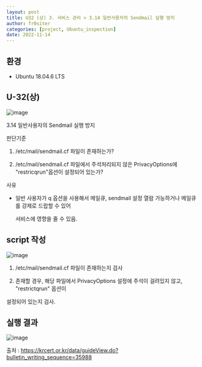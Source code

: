 ```yaml
---
layout: post
title: U32 (상) 3. 서비스 관리 > 3.14 일반사용자의 Sendmail 실행 방지
author: fr0siter
categories: [project, Ubuntu_inspection]
date: 2022-11-14
---
```

## 환경

 - Ubuntu 18.04.6 LTS

## U-32(상)  
![image](https://user-images.githubusercontent.com/116713751/201592378-d4f54125-34e8-4279-bd71-b310ea6cc160.png)

3.14 일반사용자의 Sendmail 실행 방지

 

판단기준

1. /etc/mail/sendmail.cf 파일이 존재하는가?

2. /etc/mail/sendmail.cf 파일에서 주석처리되지 않은 PrivacyOptions에 "restricqrun"옵션이 설정되어 있는가?

 

사유

 - 일반 사용자가 q 옵션을 사용해서 메일큐, sendmail 설정 열람 가능하거나 메일큐를 강제로 드랍할 수 있어

   서비스에 영향을 줄 수 있음. 

 

 

## script 작성  
![image](https://user-images.githubusercontent.com/116713751/201592331-54c43f18-3627-477f-90cd-2c2f06e570f4.png)


1. /etc/mail/sendmail.cf 파일이 존재하는지 검사

2. 존재할 경우, 해당 파일에서 PrivacyOptions 설정에 주석이 걸려있지 않고, "restrictqrun" 옵션이

  설정되어 있는지 검사.

 

 

## 실행 결과  
![image](https://user-images.githubusercontent.com/116713751/201592315-e41476b2-6527-44ca-b983-e105a52f4cb7.png)


 

 

출처 : https://krcert.or.kr/data/guideView.do?bulletin_writing_sequence=35988
